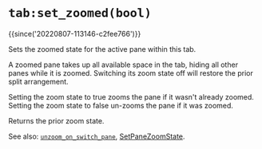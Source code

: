 # `tab:set_zoomed(bool)`

{{since('20220807-113146-c2fee766')}}

Sets the zoomed state for the active pane within this tab.

A zoomed pane takes up all available space in the tab, hiding all other panes
while it is zoomed. Switching its zoom state off will restore the prior split
arrangement.

Setting the zoom state to true zooms the pane if it wasn't already zoomed.
Setting the zoom state to false un-zooms the pane if it was zoomed.

Returns the prior zoom state.

See also: [`unzoom_on_switch_pane`](../config/unzoom_on_switch_pane.md),
[SetPaneZoomState](../keyassignment/SetPaneZoomState.md).
